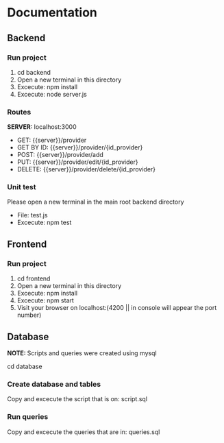 <h1>Documentation </h1>

<h2>Backend</h2> 
<h3> Run project </h3>
<ol>
  <li>cd backend</li>
  <li>Open a new terminal in this directory</li>
  <li>Excecute: npm install</li>
  <li>Excecute: node server.js</li>
</ol>

<h3> Routes </h3>
<p> <strong>SERVER: </strong> localhost:3000 </p>
<ul>
  <li>GET: {{server}}/provider </li>
  <li>GET BY ID: {{server}}/provider/{id_provider} </li>
  <li>POST: {{server}}/provider/add</li>
  <li>PUT: {{server}}/provider/edit/{id_provider}</li>
  <li>DELETE: {{server}}/provider/delete/{id_provider} </li>
</ul>


<h3>Unit test</h3>
<p> Please open a new terminal in the main root backend directory</p>
<ul>
  <li>File: test.js</li>
  <li>Excecute: npm test</li>
</ul>


<h2>Frontend</h2>
<h3> Run project </h3>
<ol>
  <li>cd frontend</li>
  <li>Open a new terminal in this directory</li>
  <li>Excecute: npm install</li>
  <li>Excecute: npm start</li>
  <li>Visit your browser on localhost:(4200 || in console will appear the port number) </li>
</ol>

<h2>Database</h2>
<p> <strong>NOTE: </strong> Scripts and queries were created using mysql </p>
<p> cd database </p>
<h3>Create database and tables</h3>
 <p> Copy and excecute the script that is on: script.sql</p>
<h3> Run queries</h3>
 <p> Copy and excecute the queries that are in: queries.sql</p>
 
 


